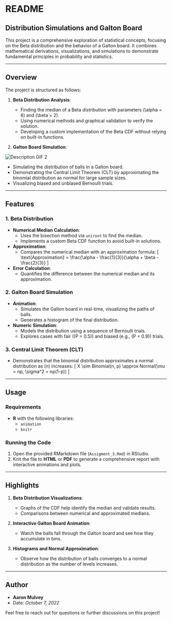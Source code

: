 # README

## Distribution Simulations and Galton Board

This project is a comprehensive exploration of statistical concepts, focusing on the Beta distribution and the behavior of a Galton board. It combines mathematical derivations, visualizations, and simulations to demonstrate fundamental principles in probability and statistics.

---

## Overview

The project is structured as follows:

1. **Beta Distribution Analysis**:
   - Finding the median of a Beta distribution with parameters \(\alpha = 6\) and \(\beta = 2\).
   - Using numerical methods and graphical validation to verify the solution.
   - Developing a custom implementation of the Beta CDF without relying on built-in functions.

2. **Galton Board Simulation**:

![Description GIF 2](https://github.com/aaronMulveyAI/Galton-Machine/quincunx.gif?raw=true)
   - Simulating the distribution of balls in a Galton board.
   - Demonstrating the Central Limit Theorem (CLT) by approximating the binomial distribution as normal for large sample sizes.
   - Visualizing biased and unbiased Bernoulli trials.

---

## Features

### 1. **Beta Distribution**
- **Numerical Median Calculation**:
  - Uses the bisection method via `uniroot` to find the median.
  - Implements a custom Beta CDF function to avoid built-in solutions.
- **Approximation**:
  - Compares the numerical median with an approximation formula:
    \[
    \text{Approximation} = \frac{\alpha - \frac{1}{3}}{\alpha + \beta - \frac{2}{3}}
    \]
- **Error Calculation**:
  - Quantifies the difference between the numerical median and its approximation.

### 2. **Galton Board Simulation**
- **Animation**:
  - Simulates the Galton board in real-time, visualizing the paths of balls.
  - Generates a histogram of the final distribution.
- **Numeric Simulation**:
  - Models the distribution using a sequence of Bernoulli trials.
  - Explores cases with fair (\(P = 0.5\)) and biased (e.g., \(P = 0.9\)) trials.

### 3. **Central Limit Theorem (CLT)**
- Demonstrates that the binomial distribution approximates a normal distribution as \(n\) increases:
  \[
  X \sim Binomial(n, p) \approx Normal(\mu = np, \sigma^2 = np(1-p))
  \]

---

## Usage

### Requirements
- **R** with the following libraries:
  - `animation`
  - `knitr`

### Running the Code
1. Open the provided RMarkdown file (`Assigment_3.Rmd`) in RStudio.
2. Knit the file to **HTML** or **PDF** to generate a comprehensive report with interactive animations and plots.

---

## Highlights

1. **Beta Distribution Visualizations**:
   - Graphs of the CDF help identify the median and validate results.
   - Comparisons between numerical and approximated medians.

2. **Interactive Galton Board Animation**:
   - Watch the balls fall through the Galton board and see how they accumulate in bins.

3. **Histograms and Normal Approximation**:
   - Observe how the distribution of balls converges to a normal distribution as the number of levels increases.

---

## Author

- **Aaron Mulvey**
- Date: *October 7, 2022*

Feel free to reach out for questions or further discussions on this project!

